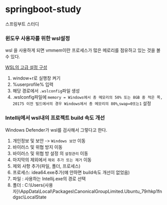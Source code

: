 # springboot-study
스프링부트 스터디

### 윈도우 사용자를 위한 wsl설정
wsl 을 사용하게 되면 vmmem이란 프로세스가 많은 메로리를 점유하고 있는 것을 볼 수 있다.

[WSL의 고급 설정 구성](https://learn.microsoft.com/ko-kr/windows/wsl/wsl-config)
1. window+r로 실행창 켜기
2. %userprofile% 입력
3. 해당 경로에서 `.wslconfig`파일 생성
4. .wslconfig파일에 `memory = Windows에서 총 메모리의 50% 또는 8GB 중 적은 쪽, 20175 이전 빌드에서의 경우 Windows에서 총 메모리의 80%`,`swap=0또는1` 설정

### Intellij에서 wsl내의 프로젝트 build 속도 개선
Windows Defender가 wsl를 검사해서 그렇다고 한다.
1. 개인정보 및 보안 -> `Windows 보안` 이동
2. 바이러스 및 위협 방지 이동
3. 바이러스 및 위협 방 설정 의 `설정관리` 이동
4. 마지막의 제외에서 `제외 추가 또는 제거` 이동
5. 제외 사항 추가(파일, 폴더, 프로세스)
6. 프로세스: idea64.exe추가(얘 안하면 build속도 개선이 없었음)
7. 파일 : 사용하는 Intellij.exe의 경로 선택
8. 폴더 : C:\Users\{사용자}\AppData\Local\Packages\CanonicalGroupLimited.Ubuntu_79rhkp1fndgsc\LocalState
